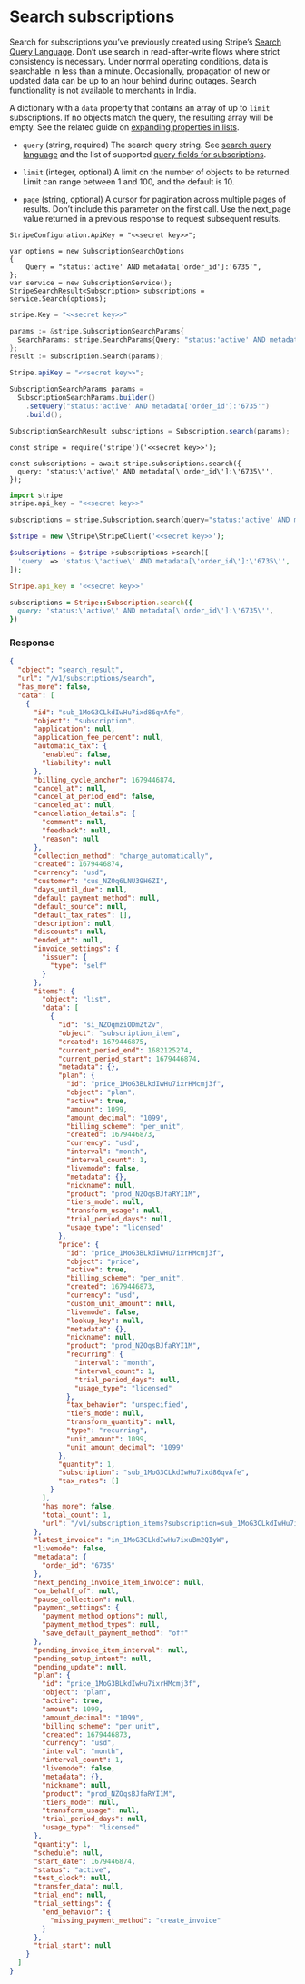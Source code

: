 # Search subscriptions

Search for subscriptions you’ve previously created using Stripe’s [Search Query Language](https://docs.stripe.com/docs/search.md#search-query-language).
Don’t use search in read-after-write flows where strict consistency is necessary. Under normal operating
conditions, data is searchable in less than a minute. Occasionally, propagation of new or updated data can be up
to an hour behind during outages. Search functionality is not available to merchants in India.

A dictionary with a `data` property that contains an array of up to `limit` subscriptions. If no objects match the
query, the resulting array will be empty. See the related guide on [expanding properties in lists](https://docs.stripe.com/docs/expand.md#lists).

- `query` (string, required)
  The search query string. See [search query language](https://docs.stripe.com/docs/search.md#search-query-language) and the list of supported [query fields for subscriptions](https://docs.stripe.com/docs/search.md#query-fields-for-subscriptions).

- `limit` (integer, optional)
  A limit on the number of objects to be returned. Limit can range between 1 and 100, and the default is 10.

- `page` (string, optional)
  A cursor for pagination across multiple pages of results. Don’t include this parameter on the first call. Use the next_page value returned in a previous response to request subsequent results.

```dotnet
StripeConfiguration.ApiKey = "<<secret key>>";

var options = new SubscriptionSearchOptions
{
    Query = "status:'active' AND metadata['order_id']:'6735'",
};
var service = new SubscriptionService();
StripeSearchResult<Subscription> subscriptions = service.Search(options);
```

```go
stripe.Key = "<<secret key>>"

params := &stripe.SubscriptionSearchParams{
  SearchParams: stripe.SearchParams{Query: "status:'active' AND metadata['order_id']:'6735'"},
};
result := subscription.Search(params);
```

```java
Stripe.apiKey = "<<secret key>>";

SubscriptionSearchParams params =
  SubscriptionSearchParams.builder()
    .setQuery("status:'active' AND metadata['order_id']:'6735'")
    .build();

SubscriptionSearchResult subscriptions = Subscription.search(params);
```

```node
const stripe = require('stripe')('<<secret key>>');

const subscriptions = await stripe.subscriptions.search({
  query: 'status:\'active\' AND metadata[\'order_id\']:\'6735\'',
});
```

```python
import stripe
stripe.api_key = "<<secret key>>"

subscriptions = stripe.Subscription.search(query="status:'active' AND metadata['order_id']:'6735'")
```

```php
$stripe = new \Stripe\StripeClient('<<secret key>>');

$subscriptions = $stripe->subscriptions->search([
  'query' => 'status:\'active\' AND metadata[\'order_id\']:\'6735\'',
]);
```

```ruby
Stripe.api_key = '<<secret key>>'

subscriptions = Stripe::Subscription.search({
  query: 'status:\'active\' AND metadata[\'order_id\']:\'6735\'',
})
```

### Response

```json
{
  "object": "search_result",
  "url": "/v1/subscriptions/search",
  "has_more": false,
  "data": [
    {
      "id": "sub_1MoG3CLkdIwHu7ixd86qvAfe",
      "object": "subscription",
      "application": null,
      "application_fee_percent": null,
      "automatic_tax": {
        "enabled": false,
        "liability": null
      },
      "billing_cycle_anchor": 1679446874,
      "cancel_at": null,
      "cancel_at_period_end": false,
      "canceled_at": null,
      "cancellation_details": {
        "comment": null,
        "feedback": null,
        "reason": null
      },
      "collection_method": "charge_automatically",
      "created": 1679446874,
      "currency": "usd",
      "customer": "cus_NZOq6LNU39H6ZI",
      "days_until_due": null,
      "default_payment_method": null,
      "default_source": null,
      "default_tax_rates": [],
      "description": null,
      "discounts": null,
      "ended_at": null,
      "invoice_settings": {
        "issuer": {
          "type": "self"
        }
      },
      "items": {
        "object": "list",
        "data": [
          {
            "id": "si_NZOqmziODmZt2v",
            "object": "subscription_item",
            "created": 1679446875,
            "current_period_end": 1682125274,
            "current_period_start": 1679446874,
            "metadata": {},
            "plan": {
              "id": "price_1MoG3BLkdIwHu7ixrHMcmj3f",
              "object": "plan",
              "active": true,
              "amount": 1099,
              "amount_decimal": "1099",
              "billing_scheme": "per_unit",
              "created": 1679446873,
              "currency": "usd",
              "interval": "month",
              "interval_count": 1,
              "livemode": false,
              "metadata": {},
              "nickname": null,
              "product": "prod_NZOqsBJfaRYI1M",
              "tiers_mode": null,
              "transform_usage": null,
              "trial_period_days": null,
              "usage_type": "licensed"
            },
            "price": {
              "id": "price_1MoG3BLkdIwHu7ixrHMcmj3f",
              "object": "price",
              "active": true,
              "billing_scheme": "per_unit",
              "created": 1679446873,
              "currency": "usd",
              "custom_unit_amount": null,
              "livemode": false,
              "lookup_key": null,
              "metadata": {},
              "nickname": null,
              "product": "prod_NZOqsBJfaRYI1M",
              "recurring": {
                "interval": "month",
                "interval_count": 1,
                "trial_period_days": null,
                "usage_type": "licensed"
              },
              "tax_behavior": "unspecified",
              "tiers_mode": null,
              "transform_quantity": null,
              "type": "recurring",
              "unit_amount": 1099,
              "unit_amount_decimal": "1099"
            },
            "quantity": 1,
            "subscription": "sub_1MoG3CLkdIwHu7ixd86qvAfe",
            "tax_rates": []
          }
        ],
        "has_more": false,
        "total_count": 1,
        "url": "/v1/subscription_items?subscription=sub_1MoG3CLkdIwHu7ixd86qvAfe"
      },
      "latest_invoice": "in_1MoG3CLkdIwHu7ixuBm2QIyW",
      "livemode": false,
      "metadata": {
        "order_id": "6735"
      },
      "next_pending_invoice_item_invoice": null,
      "on_behalf_of": null,
      "pause_collection": null,
      "payment_settings": {
        "payment_method_options": null,
        "payment_method_types": null,
        "save_default_payment_method": "off"
      },
      "pending_invoice_item_interval": null,
      "pending_setup_intent": null,
      "pending_update": null,
      "plan": {
        "id": "price_1MoG3BLkdIwHu7ixrHMcmj3f",
        "object": "plan",
        "active": true,
        "amount": 1099,
        "amount_decimal": "1099",
        "billing_scheme": "per_unit",
        "created": 1679446873,
        "currency": "usd",
        "interval": "month",
        "interval_count": 1,
        "livemode": false,
        "metadata": {},
        "nickname": null,
        "product": "prod_NZOqsBJfaRYI1M",
        "tiers_mode": null,
        "transform_usage": null,
        "trial_period_days": null,
        "usage_type": "licensed"
      },
      "quantity": 1,
      "schedule": null,
      "start_date": 1679446874,
      "status": "active",
      "test_clock": null,
      "transfer_data": null,
      "trial_end": null,
      "trial_settings": {
        "end_behavior": {
          "missing_payment_method": "create_invoice"
        }
      },
      "trial_start": null
    }
  ]
}
```